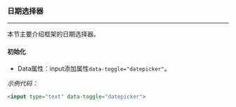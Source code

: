 ### 日期选择器
***
本节主要介绍框架的日期选择器。
#### 初始化
* Data属性：input添加属性`data-toggle="datepicker"`。

*示例代码：*

```html
<input type="text" data-toggle="datepicker">
```
